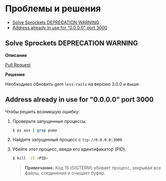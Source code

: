 # Проблемы и решения

* [Solve Sprockets DEPRECATION WARNING](#solve-sprockets-deprecation-warning)
* [Address already in use for "0.0.0.0" port 3000](#address-already-in-use-for-0000-port-3000)

## Solve Sprockets DEPRECATION WARNING

**Описание**

[Pull Request](https://github.com/metaskills/less-rails/pull/137)

**Решение**

Необходимо обновить gem `less-rails` на версию 3.0.0 и выше.

## Address already in use for "0.0.0.0" port 3000

Чтобы решить возникшую ошибку:

1. Проверьте запущенные процессы.

   ```bash
   $ ps aux | grep puma
   ```

2. Найдите запущенный процесс с `tcp://0.0.0.0:3000`.
3. Убейте этот процесс, введя его идентификатор (PID).

   ```bash
   $ kill -15 <PID>
   ```

   > **Примечание.** Код 15 (SIGTERM) убивает процесс, закрывая все файлы, соединения и очищает буфер.

